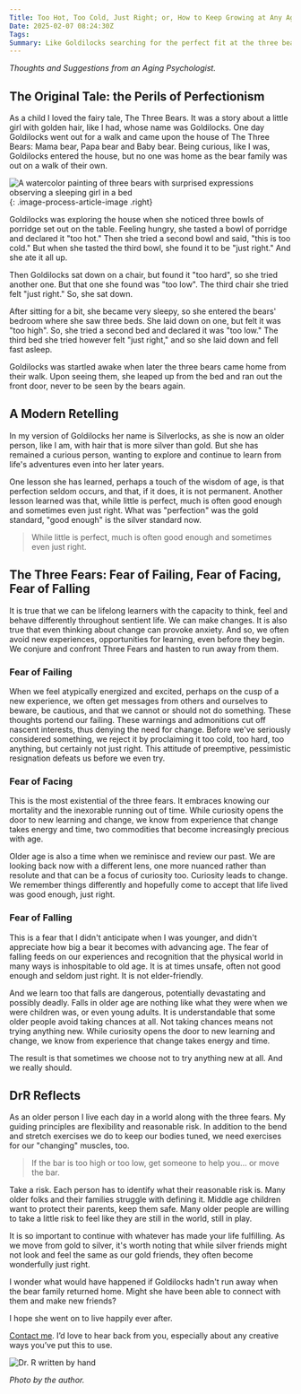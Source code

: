 ```yaml
---
Title: Too Hot, Too Cold, Just Right; or, How to Keep Growing at Any Age
Date: 2025-02-07 08:24:30Z
Tags: 
Summary: Like Goldilocks searching for the perfect fit at the three bears' house, we spend our lives seeking balance -- what feels "just right." With age, we face new fears of failing, facing mortality, and falling. Growth comes from embracing curiosity and taking reasonable risks. 
---
```


_Thoughts and Suggestions from an Aging Psychologist._


## The Original Tale: the Perils of Perfectionism

As a child I loved the fairy tale, The Three Bears. It was a story about a little girl with golden hair, like I had, whose name was Goldilocks. One day Goldilocks went out for a walk and came upon the house of The Three Bears: Mama bear, Papa bear and Baby bear. Being curious, like I was, Goldilocks entered the house, but no one was home as the bear family was out on a walk of their own.

![A watercolor painting of three bears with surprised expressions observing a sleeping girl in a bed]({static}/images/goldilocks.jpg){: .image-process-article-image .right}

Goldilocks was exploring the house when she noticed three bowls of porridge set out on the table. Feeling hungry, she tasted a bowl of porridge and declared it "too hot." Then she tried a second bowl and said, "this is too cold." But when she tasted the third bowl, she found it to be "just right." And she ate it all up.

Then Goldilocks sat down on a chair, but found it "too hard", so she tried another one. But that one she found was "too low". The third chair she tried felt "just right." So, she sat down. 

After sitting for a bit, she became very sleepy, so she entered the bears' bedroom where she saw three beds. She laid down on one, but felt it was "too high". So, she tried a second bed and declared it was "too low." The third bed she tried however felt "just right," and so she laid down and fell fast asleep. 

Goldilocks was startled awake when later the three bears came home from their walk. Upon seeing them, she leaped up from the bed and ran out the front door, never to be seen by the bears again.

## A Modern Retelling

In my version of Goldilocks her name is Silverlocks, as she is now an older person, like I am, with hair that is more silver than gold. But she has remained a curious person, wanting to explore and continue to learn from life's adventures even into her later years. 

One lesson she has learned, perhaps a touch of the wisdom of age, is that perfection seldom occurs, and that, if it does, it is not permanent. Another lesson learned was that, while little is perfect, much is often good enough and sometimes even just right. What was "perfection" was the gold standard, "good enough" is the silver standard now.

> While little is perfect, much is often good enough and sometimes even just right.

## The Three Fears: Fear of Failing, Fear of Facing, Fear of Falling

It is true that we can be lifelong learners with the capacity to think, feel and behave differently throughout sentient life. We can make changes. It is also true that even thinking about change can provoke anxiety. And so, we often avoid new experiences, opportunities for learning, even before they begin. We conjure and confront Three Fears and hasten to run away from them.

### Fear of Failing

When we feel atypically energized and excited, perhaps on the cusp of a new experience, we often get messages from others and ourselves to beware, be cautious, and that we cannot or should not do something. These thoughts portend our failing. These warnings and admonitions cut off nascent interests, thus denying the need for change. Before we've seriously considered something, we reject it by proclaiming it too cold, too hard, too anything, but certainly not just right. This attitude of preemptive, pessimistic resignation defeats us before we even try.

### Fear of Facing

This is the most existential of the three fears. It embraces knowing our mortality and the inexorable running out of time. While curiosity opens the door to new learning and change, we know from experience that change takes energy and time, two commodities that become increasingly precious with age.

Older age is also a time when we reminisce and review our past. We are looking back now with a different lens, one more nuanced rather than resolute and that can be a focus of curiosity too. Curiosity leads to change. We remember things differently and hopefully come to accept that life lived was good enough, just right.

### Fear of Falling

This is a fear that I didn't anticipate when I was younger, and didn't appreciate how big a bear it becomes with advancing age. The fear of falling feeds on our experiences and recognition that the physical world in many ways is inhospitable to old age. It is at times unsafe, often not good enough and seldom just right. It is not elder-friendly.

And we learn too that falls are dangerous, potentially devastating and possibly deadly. Falls in older age are nothing like what they were when we were children was, or even young adults. It is understandable that some older people avoid taking chances at all. Not taking chances means not trying anything new. While curiosity opens the door to new learning and change, we know from experience that change takes energy and time.

The result is that sometimes we choose not to try anything new at all. And we really should.

## DrR Reflects

As an older person I live each day in a world along with the three fears. My guiding principles are flexibility and reasonable risk. In addition to the bend and stretch exercises we do to keep our bodies tuned, we need exercises for our "changing" muscles, too.

> If the bar is too high or too low, get someone to help you... or move the bar.

Take a risk. Each person has to identify what their reasonable risk is. Many older folks and their families struggle with defining it. Middle age children want to protect their parents, keep them safe. Many older people are willing to take a little risk to feel like they are still in the world, still in play.

It is so important to continue with whatever has made your life fulfilling. As we move from gold to silver, it's worth noting that while silver friends might not look and feel the same as our gold friends, they often become wonderfully just right.

I wonder what would have happened if Goldilocks hadn't run away when the bear family returned home. Might she have been able to connect with them and make new friends?

I hope she went on to live happily ever after.

[Contact me]({filename}/pages/contact.md). I’d love to hear back from you, especially about any creative ways you’ve put this to use.

![Dr. R written by hand]({static}/images/dr_r_sm.png)

_Photo by the author._
